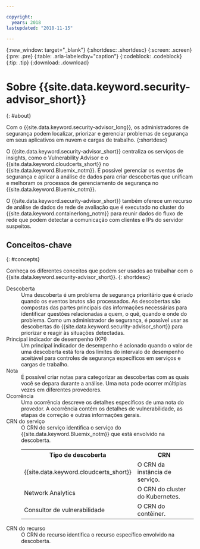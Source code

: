 ```yaml
---

copyright:
  years: 2018
lastupdated: "2018-11-15"

---
```


{:new_window: target="_blank"}
{:shortdesc: .shortdesc}
{:screen: .screen}
{:pre: .pre}
{:table: .aria-labeledby="caption"}
{:codeblock: .codeblock}
{:tip: .tip}
{:download: .download}

# Sobre {{site.data.keyword.security-advisor_short}}
{: #about}

Com o {{site.data.keyword.security-advisor_long}}, os administradores de segurança podem localizar, priorizar e gerenciar problemas de segurança em seus aplicativos em nuvem e cargas de trabalho.
{:shortdesc}

O {{site.data.keyword.security-advisor_short}} centraliza os serviços de insights, como o Vulnerability Advisor e o {{site.data.keyword.cloudcerts_short}} no {{site.data.keyword.Bluemix_notm}}. É possível gerenciar os eventos de segurança e aplicar a análise de dados para criar descobertas que unificam e melhoram os processos de gerenciamento de segurança no {{site.data.keyword.Bluemix_notm}}.

O {{site.data.keyword.security-advisor_short}} também oferece um recurso de análise de dados de rede de avaliação que é executado no cluster do {{site.data.keyword.containerlong_notm}} para reunir dados do fluxo de rede que podem detectar a comunicação com clientes e IPs do servidor suspeitos.

## Conceitos-chave
{: #concepts}

Conheça os diferentes conceitos que podem ser usados ao trabalhar com o {{site.data.keyword.security-advisor_short}}.
{: shortdesc}

<dl>
  <dt>Descoberta</dt>
    <dd>Uma descoberta é um problema de segurança prioritário que é criado quando os eventos brutos são processados. As descobertas são compostas das partes principais das informações necessárias para identificar questões relacionadas a quem, o quê, quando e onde do problema. Como um administrador de segurança, é possível usar as descobertas do {{site.data.keyword.security-advisor_short}} para priorizar e reagir às situações detectadas.</dd>
  <dt>Principal indicador de desempenho (KPI)</dt>
    <dd>Um principal indicador de desempenho é acionado quando o valor de uma descoberta está fora dos limites do intervalo de desempenho aceitável para controles de segurança específicos em serviços e cargas de trabalho.</dd>
  <dt>Nota</dt>
    <dd>É possível criar notas para categorizar as descobertas com as quais você se depara durante a análise. Uma nota pode ocorrer múltiplas vezes em diferentes provedores.</dd>
  <dt>Ocorrência</dt>
    <dd>Uma ocorrência descreve os detalhes específicos de uma nota do provedor. A ocorrência contém os detalhes de vulnerabilidade, as etapas de correção e outras informações gerais.</dd>
  <dt>CRN do serviço</dt>
    <dd>O CRN do serviço identifica o serviço do {{site.data.keyword.Bluemix_notm}} que está envolvido na descoberta.</br>
      <table>
        <tr>
          <th>Tipo de descoberta</th>
          <th>CRN</th>
        </tr>
        <tr>
          <td>{{site.data.keyword.cloudcerts_short}}</td>
          <td>O CRN da instância de serviço.</td>
        </tr>
        <tr>
          <td>Network Analytics</td>
          <td>O CRN do cluster do Kubernetes.</td>
        </tr>
        <tr>
          <td>Consultor de vulnerabilidade</td>
          <td>O CRN do contêiner.</td>
        </tr>
      </table></dd>
    <dt>CRN do recurso</dt>
      <dd>O CRN do recurso identifica o recurso específico envolvido na descoberta.</dd>
</dl>

